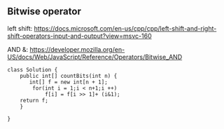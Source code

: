 ## Bitwise operator
left shift: https://docs.microsoft.com/en-us/cpp/cpp/left-shift-and-right-shift-operators-input-and-output?view=msvc-160



AND &: https://developer.mozilla.org/en-US/docs/Web/JavaScript/Reference/Operators/Bitwise_AND

```
class Solution {
    public int[] countBits(int n) {
       int[] f = new int[n + 1]; 
        for(int i = 1;i < n+1;i ++)
            f[i] = f[i >> 1]+ (i&1);
    return f;
    }
    
}
```
